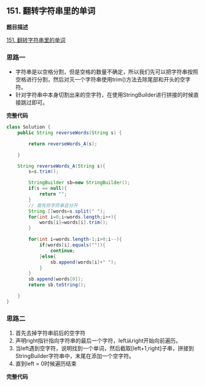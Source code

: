 ## 151. 翻转字符串里的单词

**题目描述**

[151. 翻转字符串里的单词](https://leetcode-cn.com/problems/reverse-words-in-a-string/)

### 思路一

- 字符串是以空格分割，但是空格的数量不确定，所以我们先可以把字符串按照空格进行分割，然后对灭一个字符串使用trim()方法去除尾部和开头的空字符。
- 针对字符串中本身切割出来的空字符，在使用StringBuilder进行拼接的时候直接跳过即可。

**完整代码**

~~~ java
class Solution {
    public String reverseWords(String s) {

        return reverseWords_A(s);

    }

    String reverseWords_A(String s){
        s=s.trim();

        StringBuilder sb=new StringBuilder();
        if(s == null){
            return "";
        }
        // 首先将字符串且分开
        String []words=s.split(" ");
        for(int i=0;i<words.length;i++){
            words[i]=words[i].trim();
        }

        for(int i=words.length-1;i>0;i--){
            if(words[i].equals("")){
                continue;
            }else{
                sb.append(words[i]+" ");
            }
        }
        sb.append(words[0]);
        return sb.toString();

    }
}
~~~

### 思路二

1. 首先去掉字符串前后的空字符
2. 声明right指针指向字符串的最后一个字符，left从right开始向前遍历。
3. 当left遇到空字符，说明找到一个单词，然后截取[left+1,right]子串，拼接到StringBuilder字符串中，末尾在添加一个空字符。
4. 直到left = 0时候遍历结束

**完整代码**

~~~ java

~~~

